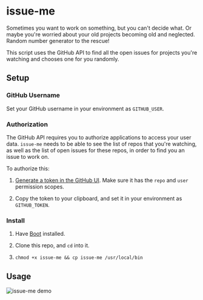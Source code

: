 # issue-me

Sometimes you want to work on something, but you can't decide what. Or maybe you're worried about your old projects becoming old and neglected. Random number generator to the rescue!

This script uses the GitHub API to find all the open issues for projects you're watching and chooses one for you randomly.

## Setup

### GitHub Username

Set your GitHub username in your environment as `GITHUB_USER`.

### Authorization

The GitHub API requires you to authorize applications to access your user data. `issue-me` needs to be able to see the list of repos that you're watching, as well as the list of open issues for these repos, in order to find you an issue to work on.

To authorize this:

1. [Generate a token in the GitHub UI](https://github.com/settings/tokens). Make sure it has the `repo` and `user` permission scopes.

2. Copy the token to your clipboard, and set it in your environment as `GITHUB_TOKEN`.

### Install

1. Have [Boot](http://boot-clj.com) installed.

2. Clone this repo, and `cd` into it.

3. `chmod +x issue-me && cp issue-me /usr/local/bin`

## Usage

<img align="center" src="https://raw.githubusercontent.com/daveyarwood/issue-me/master/demo.gif" title="issue-me demo" alt="issue-me demo" />
